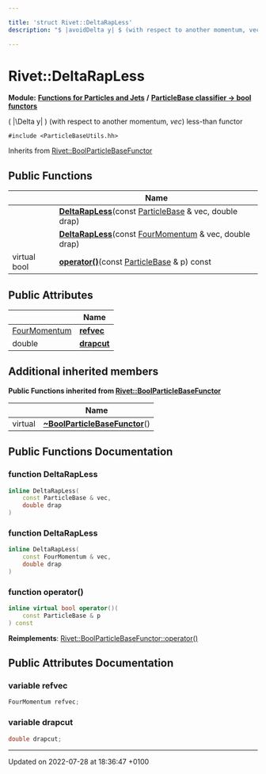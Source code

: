 ```yaml
---

title: 'struct Rivet::DeltaRapLess'
description: "$ |avoidDelta y| $ (with respect to another momentum, vec) less-than functor "

---
```


# Rivet::DeltaRapLess

**Module:** **[Functions for Particles and Jets](/documentation/code/modules/group__particlebaseutils/)** **/** **[ParticleBase classifier -> bool functors](/documentation/code/modules/group__particlebasetutils__pb2bool/)**



\( |\Delta y| \) (with respect to another momentum, _vec_) less-than functor 


`#include <ParticleBaseUtils.hh>`

Inherits from [Rivet::BoolParticleBaseFunctor](/documentation/code/classes/structrivet_1_1boolparticlebasefunctor/)

## Public Functions

|                | Name           |
| -------------- | -------------- |
| | **[DeltaRapLess](/documentation/code/modules/group__particlebaseutils/#function-deltarapless)**(const <a href="/documentation/code/classes/classrivet_1_1particlebase/">ParticleBase</a> & vec, double drap) |
| | **[DeltaRapLess](/documentation/code/modules/group__particlebaseutils/#function-deltarapless)**(const <a href="/documentation/code/classes/classrivet_1_1fourmomentum/">FourMomentum</a> & vec, double drap) |
| virtual bool | **[operator()](/documentation/code/modules/group__particlebaseutils/#function-operator())**(const <a href="/documentation/code/classes/classrivet_1_1particlebase/">ParticleBase</a> & p) const |

## Public Attributes

|                | Name           |
| -------------- | -------------- |
| <a href="/documentation/code/classes/classrivet_1_1fourmomentum/">FourMomentum</a> | **[refvec](/documentation/code/modules/group__particlebaseutils/#variable-refvec)**  |
| double | **[drapcut](/documentation/code/modules/group__particlebaseutils/#variable-drapcut)**  |

## Additional inherited members

**Public Functions inherited from [Rivet::BoolParticleBaseFunctor](/documentation/code/classes/structrivet_1_1boolparticlebasefunctor/)**

|                | Name           |
| -------------- | -------------- |
| virtual | **[~BoolParticleBaseFunctor](/documentation/code/modules/group__particlebaseutils/#function-~boolparticlebasefunctor)**() |


## Public Functions Documentation

### function DeltaRapLess

```cpp
inline DeltaRapLess(
    const ParticleBase & vec,
    double drap
)
```


### function DeltaRapLess

```cpp
inline DeltaRapLess(
    const FourMomentum & vec,
    double drap
)
```


### function operator()

```cpp
inline virtual bool operator()(
    const ParticleBase & p
) const
```


**Reimplements**: [Rivet::BoolParticleBaseFunctor::operator()](/documentation/code/modules/group__particlebaseutils/#function-operator())


## Public Attributes Documentation

### variable refvec

```cpp
FourMomentum refvec;
```


### variable drapcut

```cpp
double drapcut;
```


-------------------------------

Updated on 2022-07-28 at 18:36:47 +0100
